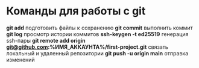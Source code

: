 # Команды для работы с git

**git add** подготовить файлы к сохранению
**git commit** выполнить коммит
**git log** просмотр истории коммитов
**ssh-keygen -t ed25519** генерация ssh-пары
**git remote add origin git@github.com:%ИМЯ_АККАУНТА%/first-project.git** связать локальный и удаленный репозитории
**git push -u origin main** отправка изменений